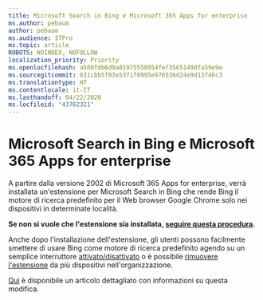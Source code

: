 ```yaml
---
title: Microsoft Search in Bing e Microsoft 365 Apps for enterprise
ms.author: pebaum
author: pebaum
ms.audience: ITPro
ms.topic: article
ROBOTS: NOINDEX, NOFOLLOW
localization_priority: Priority
ms.openlocfilehash: a508fdb6d9a01975559954fef3565149dfa59e9e
ms.sourcegitcommit: 631cbb5f03e5371f0995e976536d24e9d13746c3
ms.translationtype: HT
ms.contentlocale: it-IT
ms.lasthandoff: 04/22/2020
ms.locfileid: "43762321"
---
```

# <a name="microsoft-search-in-bing-and-microsoft-365-apps-for-enterprise"></a>Microsoft Search in Bing e Microsoft 365 Apps for enterprise

A partire dalla versione 2002 di Microsoft 365 Apps for enterprise, verrà installata un'estensione per Microsoft Search in Bing che rende Bing il motore di ricerca predefinito per il Web browser Google Chrome solo nei dispositivi in determinate località.

**Se non si vuole che l'estensione sia installata, [seguire questa procedura](https://docs.microsoft.com/deployoffice/microsoft-search-bing#how-to-exclude-the-extension-for-microsoft-search-in-bing-from-being-installed).**

Anche dopo l'installazione dell'estensione, gli utenti possono facilmente smettere di usare Bing come motore di ricerca predefinito agendo su un semplice interruttore [attivato/disattivato](https://docs.microsoft.com/deployoffice/microsoft-search-bing#change-whether-bing-is-the-default-search-engine-for-google-chrome) o è possibile [rimuovere l'estensione](https://docs.microsoft.com/deployoffice/microsoft-search-bing#how-to-remove-the-extension-after-its-been-installed) da più dispositivi nell'organizzazione.

[Qui](https://docs.microsoft.com/deployoffice/microsoft-search-bing) è disponibile un articolo dettagliato con informazioni su questa modifica.